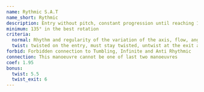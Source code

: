 ```yaml
---
name: Rythmic S.A.T
name_short: Rythmic
description: Entry without pitch, constant progression until reaching 180° + 1 straight rotation at the end
minimum: 135° in the best rotation
criteria:
  normal: Rhythm and regularity of the variation of the axis, flow, angle, exit or connection
  twist: twisted on the entry, must stay twisted, untwist at the exit and NOT during the turns
forbid: Forbidden connection to Tumbling, Infinite and Anti Rhythmic
connection: This manoeuvre cannot be one of last two manoeuvres
coef: 1.95
bonus:
  twist: 5.5
  twist_exit: 6
---
```

